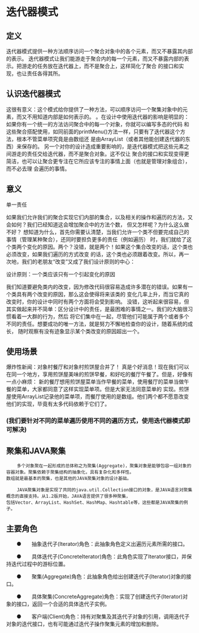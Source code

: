 # 迭代器模式
## 定义
迭代器模式提供一种方法顺序访问一个聚合对象中的各个元素，而又不暴露其内部的表示。
迭代器模式让我们能游走于聚合内的每一个元素，而又不暴露内部的表示。把游走的任务放在迭代器上，而不是聚合上，这样简化了聚合
的接口和实现，也让责任各得其所。

## 认识迭代器模式
这很有意义：这个模式给你提供了一种方法，可以顺序访问一个聚集对象中的元素，而又不用知道内部是如何表示的。
。在设计中使用迭代器的影响是明显的：如果你有一个统一的方法访问聚合中的每一个对象，你就可以编写多态的代码
和这些聚合搭配使用，如同前面的printMenu()方法一样，只要有了迭代器这个方法，根本不管菜单项究竟是由数组还
是由ArrayList（或者其他能创建迭代器的东西）来保存的。
另一个对你的设计造成重要影响的，是迭代器模式把这些元素之间游走的责任交给迭代器，而不是聚合对象。这不仅让
聚合的接口和实现变得更简洁，也可以让聚合更专注在它所应该专注的事情上面（也就是管理对象组合），而不必去理
会遍历的事情。

## 意义
单一责任

如果我们允许我们的聚合实现它们内部的集合，以及相关的操作和遍历的方法，又会如何？我们已经知道这会增加聚合中的方法个数，
但又怎样呢？为什么这么做不好？
想知道为什么，首先你需要认清楚，当我们允许一个类不但要完成自己的事情（管理某种聚合），还同时要担负更多的责任（例如遍历）
时，我们就给了这个类两个变化的原因。两个？没错，就是两个！如果这个集合改变的话，这个类也必须改变，如果我们遍历的方式改变
的话，这个类也必须跟着改变。所以，再一次地，我们的老朋友“改变”又成了我们设计原则的中心：

设计原则：一个类应该只有一个引起变化的原因

我们知道要避免类内的改变，因为修改代码很容易造成许多潜在的错误。如果有一个类具有两个改变的原因，那么这会使得将来该类的
变化几率上升，而当它真的改变时，你的设计中同时有两个方面将会受到影响。
没错，这听起来很容易，但其实做起来并不简单：区分设计中的责任，是最困难的事情之一。我们的大脑很习惯看着一大群的行为，然后
将它们集中在一起，尽管他们可能属于两个或者多个不同的责任。想要成功的唯一方法，就是努力不懈地检查你的设计，随着系统的成长，
随时观察有没有迹象显示某个类改变的原因超出一个。

## 使用场景
爆炸性新闻：对象村餐厅和对象村煎饼屋合并了！
真是个好消息！现在我们可以在同一个地方，享用煎饼屋美味的煎饼早餐，和好吃的餐厅午餐了。但是，好像有一点小麻烦：
新的餐厅想用煎饼屋菜单当作早餐的菜单，使用餐厅的菜单当做午餐的菜单，大家都同意了这样实现菜单项。但是大家无法同意菜单的
实现。煎饼屋使用ArrayList记录他的菜单项，而餐厅使用的是数组。他们两个都不愿意改变他们的实现，毕竟有太多代码依赖于它们了。
### (我们要针对不同的菜单遍历使用不同的遍历方式，使用迭代器模式即可解决)

## 聚集和JAVA聚集
        多个对象聚在一起形成的总体称之为聚集(Aggregate)，聚集对象是能够包容一组对象的容器对象。聚集依赖于聚集结构的抽象化，具有复杂化和多样性。
    数组就是最基本的聚集，也是其他的JAVA聚集对象的设计基础。
    
        JAVA聚集对象是实现了共同的java.util.Collection接口的对象，是JAVA语言对聚集概念的直接支持。从1.2版开始，JAVA语言提供了很多种聚集，
    包括Vector、ArrayList、HashSet、HashMap、Hashtable等，这些都是JAVA聚集的例子。


## 主要角色
　　●　　抽象迭代子(Iterator)角色：此抽象角色定义出遍历元素所需的接口。

　　●　　具体迭代子(ConcreteIterator)角色：此角色实现了Iterator接口，并保持迭代过程中的游标位置。

　　●　　聚集(Aggregate)角色：此抽象角色给出创建迭代子(Iterator)对象的接口。

　　●　　具体聚集(ConcreteAggregate)角色：实现了创建迭代子(Iterator)对象的接口，返回一个合适的具体迭代子实例。

　　●　　客户端(Client)角色：持有对聚集及其迭代子对象的引用，调用迭代子对象的迭代接口，也有可能通过迭代子操作聚集元素的增加和删除。